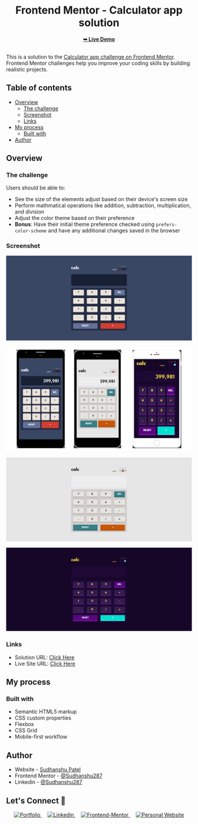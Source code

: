 <div align="center">
  

  <h1>Frontend Mentor - Calculator app solution</h1>
  <a href="https://calculator-app-c.vercel.app/"><strong>➥ Live Demo</strong></a>

</div>
<br/>


This is a solution to the [Calculator app challenge on Frontend Mentor](https://www.frontendmentor.io/challenges/calculator-app-9lteq5N29). Frontend Mentor challenges help you improve your coding skills by building realistic projects. 

## Table of contents

- [Overview](#overview)
  - [The challenge](#the-challenge)
  - [Screenshot](#screenshot)
  - [Links](#links)
- [My process](#my-process)
  - [Built with](#built-with)
- [Author](#author)


## Overview

### The challenge

Users should be able to:

- See the size of the elements adjust based on their device's screen size
- Perform mathmatical operations like addition, subtraction, multiplication, and division
- Adjust the color theme based on their preference
- **Bonus**: Have their initial theme preference checked using `prefers-color-scheme` and have any additional changes saved in the browser

### Screenshot

![](./preview-images/calc-theme-1(desktop).png)

![](./preview-images/calc-mobile.png)

![](./preview-images/calc-theme-2(desktop).png)

![](./preview-images/calc-theme-3(desktop).png)



### Links

- Solution URL: [Click Here](https://github.com/sudhanshu287/calculator-app-frontend-mentor)
- Live Site URL: [Click Here](https://calculator-app-c.vercel.app/)


## My process

### Built with

- Semantic HTML5 markup
- CSS custom properties
- Flexbox
- CSS Grid
- Mobile-first workflow

## Author

- Website - [Sudhanshu Patel](https://sudhanshupatel.vercel.app)
- Frontend Mentor - [@Sudhanshu287](https://www.frontendmentor.io/profile/sudhanshu287)
- Linkedin - [@Sudhanshu287](https://www.linkedin.com/in/sudhanshu287)



## **Let's Connect 👋**

<div align=center id="lets-connect">

  <a href="https://sudhanshupatel.vercel.app/" target="_blank">
    <img src="https://img.shields.io/badge/my_portfolio-000?style=for-the-badge&logo=ko-fi&logoColor=white" alt="Portfolio">
  </a>&nbsp;&nbsp;&nbsp;

  <a href="https://linkedin.com/in/sudhanshu287" target="_blank">
    <img src="https://img.shields.io/badge/linkedin%20Profile-%2300acee.svg?color=405DE6&style=for-the-badge&logo=linkedin&logoColor=white" alt="Linkedin">
  </a>&nbsp;&nbsp;&nbsp;

  <a href="https://www.frontendmentor.io/profile/sudhanshu287" target="_blank">
    <img src="https://img.shields.io/badge/FEM%20Profile-f8f9f8?style=for-the-badge&logo=Frontend-Mentor&logoColor=black" alt="Frontend-Mentor">
  </a> &nbsp;&nbsp;&nbsp;

  <a href="https://www.github.com/sudhanshu287/" target="_blank">
    <img src="https://img.shields.io/badge/Github%20Profile-131313?style=for-the-badge&logo=github&logoColor=white" alt="Personal Website">
  </a>

</div>
